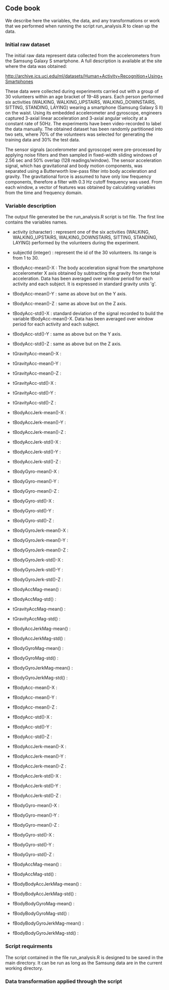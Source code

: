 ## Code book

We describe here the variables, the data, and any transformations or work that we performed when running the script run_analysis.R to clean up the data.

### Initial raw dataset

The initial raw data represent data collected from the accelerometers from the Samsung Galaxy S smartphone. A full description is available at the site where the data was obtained:

http://archive.ics.uci.edu/ml/datasets/Human+Activity+Recognition+Using+Smartphones 

These data were collected during experiments carried out with a group of 30 volunteers within an age bracket of 19-48 years. Each person performed six activities (WALKING, WALKING_UPSTAIRS, WALKING_DOWNSTAIRS, SITTING, STANDING, LAYING) wearing a smartphone (Samsung Galaxy S II) on the waist. Using its embedded accelerometer and gyroscope, engineers captured 3-axial linear acceleration and 3-axial angular velocity at a constant rate of 50Hz. The experiments have been video-recorded to label the data manually. The obtained dataset has been randomly partitioned into two sets, where 70% of the volunteers was selected for generating the training data and 30% the test data. 

The sensor signals (accelerometer and gyroscope) were pre-processed by applying noise filters and then sampled in fixed-width sliding windows of 2.56 sec and 50% overlap (128 readings/window). The sensor acceleration signal, which has gravitational and body motion components, was separated using a Butterworth low-pass filter into body acceleration and gravity. The gravitational force is assumed to have only low frequency components, therefore a filter with 0.3 Hz cutoff frequency was used. From each window, a vector of features was obtained by calculating variables from the time and frequency domain.

### Variable description

The output file generated be the run_analysis.R script is txt file. The first line contains the variables names. 

* activity (character) : represent one of the six activities (WALKING, WALKING_UPSTAIRS, WALKING_DOWNSTAIRS, SITTING, STANDING, LAYING) performed by the volunteers during the experiment.
* subjectId (integer) : represent the id of the 30 volunteers. Its range is from 1 to 30.

* tBodyAcc-mean()-X : The body acceleration signal from the smartphone accelerometer X axis obtained by subtracting the gravity from the total acceleration. Data has been averaged over window period for each activity and each subject. It is expressed in standard gravity units 'g'.
* tBodyAcc-mean()-Y : same as above but on the Y axis.
* tBodyAcc-mean()-Z : same as above but on the Z axis.

* tBodyAcc-std()-X : standard deviation of the signal recorded to build the variable tBodyAcc-mean()-X. Data has been averaged over window period for each activity and each subject.
* tBodyAcc-std()-Y : same as above but on the Y axis.
* tBodyAcc-std()-Z : same as above but on the Z axis.

* tGravityAcc-mean()-X :
* tGravityAcc-mean()-Y :
* tGravityAcc-mean()-Z :

* tGravityAcc-std()-X :
* tGravityAcc-std()-Y :
* tGravityAcc-std()-Z :

* tBodyAccJerk-mean()-X :
* tBodyAccJerk-mean()-Y :
* tBodyAccJerk-mean()-Z :

* tBodyAccJerk-std()-X :
* tBodyAccJerk-std()-Y :
* tBodyAccJerk-std()-Z :

* tBodyGyro-mean()-X :         
* tBodyGyro-mean()-Y :
* tBodyGyro-mean()-Z :

* tBodyGyro-std()-X :
* tBodyGyro-std()-Y :
* tBodyGyro-std()-Z :

* tBodyGyroJerk-mean()-X :     
* tBodyGyroJerk-mean()-Y :
* tBodyGyroJerk-mean()-Z :
* tBodyGyroJerk-std()-X :
* tBodyGyroJerk-std()-Y :
* tBodyGyroJerk-std()-Z :

* tBodyAccMag-mean() :         
* tBodyAccMag-std() :
* tGravityAccMag-mean() :
* tGravityAccMag-std() :

* tBodyAccJerkMag-mean() :
* tBodyAccJerkMag-std() :

* tBodyGyroMag-mean() :        
* tBodyGyroMag-std() :

* tBodyGyroJerkMag-mean() :
* tBodyGyroJerkMag-std() :     

* fBodyAcc-mean()-X :
* fBodyAcc-mean()-Y :
* fBodyAcc-mean()-Z :
* fBodyAcc-std()-X :
* fBodyAcc-std()-Y :
* fBodyAcc-std()-Z :

* fBodyAccJerk-mean()-X :
* fBodyAccJerk-mean()-Y :
* fBodyAccJerk-mean()-Z :
* fBodyAccJerk-std()-X :
* fBodyAccJerk-std()-Y :        
* fBodyAccJerk-std()-Z :

* fBodyGyro-mean()-X :          
* fBodyGyro-mean()-Y :
* fBodyGyro-mean()-Z :
* fBodyGyro-std()-X :
* fBodyGyro-std()-Y :
* fBodyGyro-std()-Z :

* fBodyAccMag-mean() :
* fBodyAccMag-std() :

* fBodyBodyAccJerkMag-mean() :
* fBodyBodyAccJerkMag-std() :

* fBodyBodyGyroMag-mean() :
* fBodyBodyGyroMag-std() :

* fBodyBodyGyroJerkMag-mean() :
* fBodyBodyGyroJerkMag-std() : 

### Script requirments

The script contained in the file run_analysis.R is designed to be saved in the main directory. It can be run as long as the Samsung data are in the current working directory.

### Data transformation applied through the script

